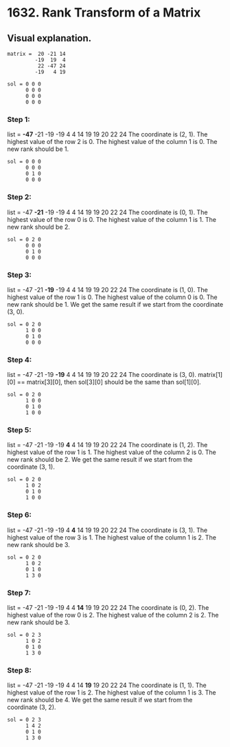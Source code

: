 
# 1632. Rank Transform of a Matrix
## Visual explanation.

```
matrix =  20 -21 14  
         -19  19  4    
          22 -47 24
         -19   4 19
         
sol = 0 0 0
      0 0 0 
      0 0 0
      0 0 0
```

### Step 1: 
list = **-47** -21 -19 -19 4 4 14 19 19 20 22 24
The coordinate is (2, 1). The highest value of the row 2 is 0. The highest value of the column 1 is 0.
The new rank should be 1.

```
sol = 0 0 0
      0 0 0 
      0 1 0
      0 0 0
```

### Step 2: 
list = -47 **-21** -19 -19 4 4 14 19 19 20 22 24
The coordinate is (0, 1). The highest value of the row 0 is 0. The highest value of the column 1 is 1.
The new rank should be 2.

```
sol = 0 2 0
      0 0 0 
      0 1 0
      0 0 0
```

### Step 3: 
list = -47 -21 **-19** -19 4 4 14 19 19 20 22 24
The coordinate is (1, 0). The highest value of the row 1 is 0. The highest value of the column 0 is 0.
The new rank should be 1.
We get the same result if we start from the coordinate (3, 0).

```
sol = 0 2 0
      1 0 0 
      0 1 0
      0 0 0
```

### Step 4: 
list = -47 -21 -19 **-19** 4 4 14 19 19 20 22 24
The coordinate is (3, 0). matrix[1][0] == matrix[3][0], then sol[3][0] should be the same than sol[1][0].

```
sol = 0 2 0
      1 0 0 
      0 1 0
      1 0 0
```


### Step 5: 
list = -47 -21 -19 -19 **4** 4 14 19 19 20 22 24
The coordinate is (1, 2). The highest value of the row 1 is 1. The highest value of the column 2 is 0.
The new rank should be 2.
We get the same result if we start from the coordinate (3, 1).

```
sol = 0 2 0
      1 0 2 
      0 1 0
      1 0 0
```

### Step 6: 
list = -47 -21 -19 -19 4 **4** 14 19 19 20 22 24
The coordinate is (3, 1). The highest value of the row 3 is 1. The highest value of the column 1 is 2.
The new rank should be 3.

```
sol = 0 2 0
      1 0 2 
      0 1 0
      1 3 0
```

### Step 7: 
list = -47 -21 -19 -19 4 4 **14** 19 19 20 22 24
The coordinate is (0, 2). The highest value of the row 0 is 2. The highest value of the column 2 is 2.
The new rank should be 3.

```
sol = 0 2 3
      1 0 2 
      0 1 0
      1 3 0
```

### Step 8: 
list = -47 -21 -19 -19 4 4 14 **19** 19 20 22 24
The coordinate is (1, 1). The highest value of the row 1 is 2. The highest value of the column 1 is 3.
The new rank should be 4.
We get the same result if we start from the coordinate (3, 2).

```
sol = 0 2 3
      1 4 2 
      0 1 0
      1 3 0
```
